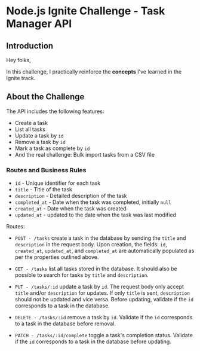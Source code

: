 # Node.js Ignite Challenge - Task Manager API

## Introduction

Hey folks,


In this challenge, I practically reinforce the **concepts** I've learned in the Ignite track.

## About the Challenge

The API includes the following features:

- Create a task
- List all tasks
- Update a task by `id`
- Remove a task by `id`
- Mark a task as complete by `id`
- And the real challenge: Bulk import tasks from a CSV file

### Routes and Business Rules

- `id` - Unique identifier for each task
- `title` - Title of the task
- `description` - Detailed description of the task
- `completed_at` - Date when the task was completed, initially `null`
- `created_at` - Date when the task was created
- `updated_at` - updated to the date when the task was last modified

Routes:

- `POST - /tasks`
  create a task in the database by sending the `title` and `description` in the request body.
  Upon creation, the fields: `id`, `created_at`, `updated_at`, and `completed_at` are automatically populated as per the properties outlined above.

- `GET - /tasks`
  list all tasks stored in the database.
  It should also be possible to search for tasks by `title` and `description`.

- `PUT - /tasks/:id`
  update a task by `id`.
  The request body only accept `title` and/or `description` for updates.
  If only `title` is sent, `description` should not be updated and vice versa.
  Before updating, validate if the `id` corresponds to a task in the database.

- `DELETE - /tasks/:id`
  remove a task by `id`.
  Validate if the `id` corresponds to a task in the database before removal.
  
- `PATCH - /tasks/:id/complete`
  toggle a task's completion status.
  Validate if the `id` corresponds to a task in the database before updating.
